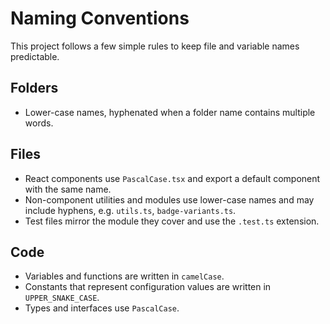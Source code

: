 # Naming Conventions

This project follows a few simple rules to keep file and variable names predictable.

## Folders

- Lower-case names, hyphenated when a folder name contains multiple words.

## Files

- React components use `PascalCase.tsx` and export a default component with the same name.
- Non-component utilities and modules use lower-case names and may include hyphens, e.g. `utils.ts`, `badge-variants.ts`.
- Test files mirror the module they cover and use the `.test.ts` extension.

## Code

- Variables and functions are written in `camelCase`.
- Constants that represent configuration values are written in `UPPER_SNAKE_CASE`.
- Types and interfaces use `PascalCase`.
